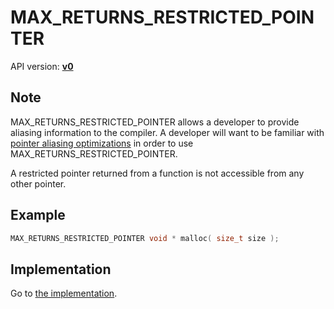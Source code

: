 # MAX_RETURNS_RESTRICTED_POINTER

API version: [**v0**](../../v0.md)

## Note

MAX_RETURNS_RESTRICTED_POINTER allows a developer to provide aliasing information to the compiler.
A developer will want to be familiar with [pointer aliasing optimizations](AliasingOptimizations.md) in order to use MAX_RETURNS_RESTRICTED_POINTER.

A restricted pointer returned from a function is not accessible from any other pointer.

## Example

```c++
MAX_RETURNS_RESTRICTED_POINTER void * malloc( size_t size );
```

## Implementation

Go to [the implementation](../../../../Code/Include/max/Containers/Range.inl#L77).